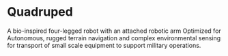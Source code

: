 # Quadruped
A bio-inspired four-legged robot with an attached robotic arm Optimized for Autonomous,
rugged terrain navigation and complex environmental sensing for transport of small scale equipment to support military operations.
